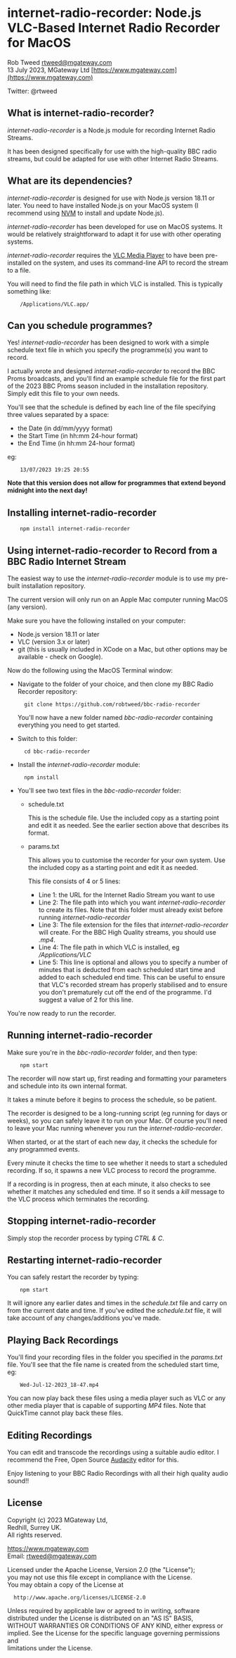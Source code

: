 # internet-radio-recorder: Node.js VLC-Based Internet Radio Recorder for MacOS
 
Rob Tweed <rtweed@mgateway.com>  
13 July 2023, MGateway Ltd [https://www.mgateway.com](https://www.mgateway.com)  

Twitter: @rtweed


## What is internet-radio-recorder?

*internet-radio-recorder* is a Node.js module for recording Internet Radio Streams.

It has been designed specifically for use with the high-quality BBC radio streams, but could be adapted for use with other Internet Radio Streams.

## What are its dependencies?

*internet-radio-recorder* is designed for use with Node.js version 18.11 or later.  You need to have installed Node.js on your MacOS system (I recommend using [NVM](https://github.com/nvm-sh/nvm) to install and update Node.js).

*internet-radio-recorder* has been developed for use on MacOS systems.  It would be relatively straightforward to adapt it for use with other operating systems.

*internet-radio-recorder* requires the [VLC Media Player](https://www.videolan.org/) 
to have been pre-installed on the system, and uses its command-line API to record the stream to a file.

You will need to find the file path in which VLC is installed.  This is typically something like:

        /Applications/VLC.app/


## Can you schedule programmes?

Yes! *internet-radio-recorder* has been designed to work with a simple schedule text file in which you 
specify the programme(s) you want to record.

I actually wrote and designed *internet-radio-recorder* to record the BBC Proms broadcasts, and you'll find an example
schedule file for the first part of the 2023 BBC Proms season included in the installation repository.  Simply edit this file to your own needs.

You'll see that the schedule is defined by each line of the file specifying three values separated by a space:

- the Date (in dd/mm/yyyy format)
- the Start Time (in hh:mm 24-hour format)
- the End Time (in hh:mm 24-hour format)

eg:

        13/07/2023 19:25 20:55

**Note that this version does not allow for programmes that extend beyond midnight into the next day!**


## Installing internet-radio-recorder

        npm install internet-radio-recorder


## Using internet-radio-recorder to Record from a BBC Radio Internet Stream

The easiest way to use the *internet-radio-recorder* module is to use my pre-built installation repository.

The current version will only run on an Apple Mac computer running MacOS (any version).

Make sure you have the following installed on your computer:

- Node.js version 18.11 or later
- VLC (version 3.x or later)
- git (this is usually included in XCode on a Mac, but other options may be available - check on Google).


Now do the following using the MacOS Terminal window:

- Navigate to the folder of your choice, and then clone my BBC Radio Recorder repository:

        git clone https://github.com/robtweed/bbc-radio-recorder

  You'll now have a new folder named *bbc-radio-recorder* containing everything you need to get started.


- Switch to this folder:

        cd bbc-radio-recorder

- Install the *internet-radio-recorder* module:

        npm install


- You'll see two text files in the *bbc-radio-recorder* folder:

  - schedule.txt

    This is the schedule file.  Use the included copy as a starting point and edit it as needed.  See the earlier section above that describes its format.

  - params.txt

    This allows you to customise the recorder for your own system.  Use the included copy as a starting point and edit it as needed.

    This file consists of 4 or 5 lines:

    - Line 1: the URL for the Internet Radio Stream you want to use
    - Line 2: The file path into which you want *internet-radio-recorder* to create its files.  Note that this folder must already exist before running *internet-radio-recorder*
    - Line 3: The file extension for the files that *internet-radio-recorder* will create.  For the BBC High Quality streams, you should use *.mp4*.
    - Line 4: The file path in which VLC is installed, eg */Applications/VLC*
    - Line 5: This line is optional and allows you to specify a number of minutes that is deducted from each scheduled start time and added to each scheduled end time.  This can be useful to ensure that VLC's recorded stream has properly stabilised and to ensure you don't prematurely cut off the end of the programme.  I'd suggest a value of 2 for this line.

You're now ready to run the recorder.


## Running internet-radio-recorder

Make sure you're in the *bbc-radio-recorder* folder, and then type:

        npm start

The recorder will now start up, first reading and formatting your parameters and schedule into its own internal format.

It takes a minute before it begins to process the schedule, so be patient.

The recorder is designed to be a long-running script (eg running for days or weeks), so you can safely leave it to run on your Mac.  Of course you'll need to leave your Mac running whenever you run the *internet-raddio-recorder*.

When started, or at the start of each new day, it checks the schedule for any programmed events.

Every minute it checks the time to see whether it needs to start a scheduled recording.  If so, it spawns a new VLC process to record the programme.

If a recording is in progress, then at each minute, it also checks to see whether it matches any scheduled end time.  If so it sends a *kill* message to the VLC process which terminates the recording.

## Stopping internet-radio-recorder

Simply stop the recorder process by typing *CTRL & C*.


## Restarting internet-radio-recorder

You can safely restart the recorder by typing:

        npm start

It will ignore any earlier dates and times in the *schedule.txt* file and carry on from the current date and time.  If you've edited the *schedule.txt* file, it will take account of any changes/additions you've made.


## Playing Back Recordings

You'll find your recording files in the folder you specified in the *params.txt* file.  You'll see that the file name is created from the scheduled start time, eg:

        Wed-Jul-12-2023_18-47.mp4

You can now play back these files using a media player such as VLC or any other media player that is capable of supporting *MP4* files.  Note that QuickTime cannot play back these files.

## Editing Recordings

You can edit and transcode the recordings using a suitable audio editor.  I recommend the Free, Open Source 
[Audacity](https://www.audacityteam.org/) editor for this.


Enjoy listening to your BBC Radio Recordings with all their high quality audio sound!!

## License

 Copyright (c) 2023 MGateway Ltd,                           
 Redhill, Surrey UK.                                                      
 All rights reserved.                                                     
                                                                           
  https://www.mgateway.com                                                  
  Email: rtweed@mgateway.com                                               
                                                                           
                                                                           
  Licensed under the Apache License, Version 2.0 (the "License");          
  you may not use this file except in compliance with the License.         
  You may obtain a copy of the License at                                  
                                                                           
      http://www.apache.org/licenses/LICENSE-2.0                           
                                                                           
  Unless required by applicable law or agreed to in writing, software      
  distributed under the License is distributed on an "AS IS" BASIS,        
  WITHOUT WARRANTIES OR CONDITIONS OF ANY KIND, either express or implied. 
  See the License for the specific language governing permissions and      
   limitations under the License.  


